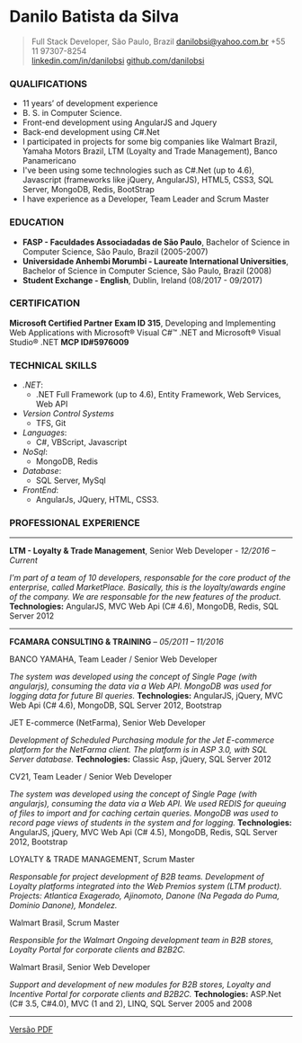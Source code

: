 
# Danilo Batista da Silva
>Full Stack Developer, São Paulo, Brazil
>danilobsi@yahoo.com.br
>+55 11 97307-8254  
>[linkedin.com/in/danilobsi](https://www.linkedin.com/in/danilobsi)
>[github.com/danilobsi](https://github.com/danilobsi)


### QUALIFICATIONS

- 11 years’ of development experience
- B. S. in Computer Science.
- Front-end development using AngularJS and Jquery
- Back-end development using C#.Net
- I participated in projects for some big companies like Walmart Brazil, Yamaha Motors Brazil, LTM (Loyalty and Trade Management), Banco Panamericano
- I've been using some technologies such as C#.Net (up to 4.6), Javascript (frameworks like jQuery, AngularJS), HTML5, CSS3, SQL Server, MongoDB, Redis, BootStrap
- I have experience as a Developer, Team Leader and Scrum Master


### EDUCATION

- **FASP - Faculdades Associadadas de São Paulo**, Bachelor of Science in Computer Science, São Paulo, Brazil (2005-2007)
- **Universidade Anhembi Morumbi - Laureate International Universities**, Bachelor of Science in Computer Science, São Paulo, Brazil (2008)
- **Student Exchange - English**, Dublin, Ireland (08/2017 - 09/2017)


### CERTIFICATION

**Microsoft Certified Partner**
**Exam ID 315**, Developing and Implementing Web Applications with Microsoft® Visual C#™ .NET and Microsoft® Visual Studio® .NET
**MCP ID#5976009**


### TECHNICAL SKILLS

- *.NET*:
    - .NET Full Framework (up to 4.6), Entity Framework, Web Services, Web API
- *Version Control Systems*
    - TFS, Git 
- *Languages*:
    - C#, VBScript, Javascript
- *NoSql*:
    - MongoDB, Redis
- *Database*:
    - SQL Server, MySql
- *FrontEnd*:
    - AngularJs, JQuery, HTML, CSS3.

### PROFESSIONAL EXPERIENCE

---
**LTM - Loyalty & Trade Management**, Senior Web Developer - *12/2016 – Current*

*I'm part of a team of 10 developers, responsable for the core product of the enterprise, called MarketPlace. Basically, this is the loyalty/awards engine of the company. We are responsable for the new features of the product.*
**Technologies:** AngularJS, MVC Web Api (C# 4.6), MongoDB, Redis, SQL Server 2012

---
**FCAMARA CONSULTING & TRAINING** – *05/2011 – 11/2016*

BANCO YAMAHA, Team Leader / Senior Web Developer

*The system was developed using the concept of Single Page (with angularjs), consuming the data via a Web API. MongoDB was used for logging data for future BI queries.*
**Technologies:** AngularJS, jQuery, MVC Web Api (C# 4.6), MongoDB, SQL Server 2012, Bootstrap

JET E-commerce (NetFarma), Senior Web Developer

*Development of Scheduled Purchasing module for the Jet E-commerce platform for the NetFarma client. The platform is in ASP 3.0, with SQL Server database.*
**Technologies:** Classic Asp, jQuery, SQL Server 2012

CV21, Team Leader / Senior Web Developer

*The system was developed using the concept of Single Page (with angularjs), consuming the data via a Web API. We used REDIS for queuing of files to import and for caching certain queries. MongoDB was used to record page views of students in the system and for logging.*
**Technologies:** AngularJS, jQuery, MVC Web Api (C# 4.5), MongoDB, Redis,
SQL Server 2012, Bootstrap

LOYALTY & TRADE MANAGEMENT, Scrum Master

*Responsable for project development of B2B teams. Development of Loyalty platforms integrated into the Web Premios system (LTM product). Projects: Atlantica Exagerado, Ajinomoto, Danone (Na Pegada do Puma, Dominio Danone), Mondelez.*

Walmart Brasil, Scrum Master

*Responsible for the Walmart Ongoing development team in B2B stores, Loyalty Portal for corporate clients and B2B2C.*

Walmart Brasil, Senior Web Developer

*Support and development of new modules for B2B stores, Loyalty and Incentive Portal for corporate clients and B2B2C.*
**Technologies:** ASP.Net (C# 3.5, C#4.0), MVC (1 and 2), LINQ, SQL Server
2005 and 2008

---

[Versão PDF](https://gitprint.com/danilobsi/resume/blob/master/README.md?download)

